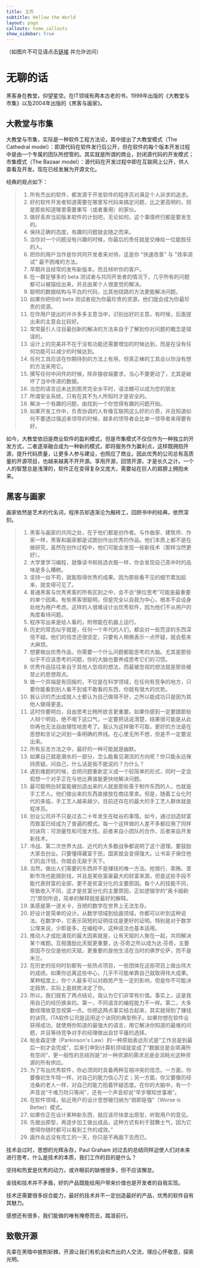 ```yaml
---
title: 主页
subtitle: Hellow the World
layout: page
callouts: home_callouts
show_sidebar: true
---
```


（如图片不可见请点击[链接](https://tanlingxiao.cn/assets/images/fz2.jpg) 并允许访问）
# 无聊的话

黑客身在教堂，仰望星空。在IT领域有两本古老的书，1999年出版的《大教堂与市集》以及2004年出版的《黑客与画家》。


## 大教堂与市集

大教堂与市集，实际是一种软件工程方法论，其中提出了大教堂模式（The Cathedral model）：即源代码在软件发行后公开，但在软件的每个版本开发过程中是由一个专属的团队所控管的。其实就是所谓的商业，封闭源代码的开发模式；
市集模式（The Bazaar model）：源代码在开发过程中即在互联网上公开，供人查看及开发。现在已经发展为开源文化。

经典的观点如下：

> 1. 所有杰出的软件，都发源于开发软件的程序员对满足个人诉求的追求。
> 2. 好的软件开发者知道需要在哪里写代码来搞定问题，比之更高明的，则是那些知道哪里需要重写（或者重用）的家伙。
> 3. 做好丢弃当前版本软件的计划吧，无论如何，这个事情终归都是要发生的。
> 4. 保持正确的态度，有趣的问题就会随之而来。
> 5. 当你对一个问题没有兴趣的时候，你最后的责任就是交棒给一位能胜任的人。
> 6. 把你的用户当作是你共同开发者来对待，这是你 "快速改善" 与 "效率调试" 最不困难的方法。
> 7. 早期并且经常的发布新版本。而且倾听你的客户。
> 8. 在一群足够多的 beta 测试者与共同开发者的情况下，几乎所有的问题都可以被描绘出来，并且由某个人很直觉的解决。
> 9. 聪明的数据结构与平白的代码，比其他绕路的方法更能解决问题。
> 10. 如果你把你的 beta 测试者视为你最珍贵的资源，他们就会成为你最珍贵的资源。
> 11. 在你用户提出的许许多多主意当中，识别出好的主意。有时候，后面提出来的主意会比较好。
> 12. 常常最引人注目最创新的解决的方法来自于了解到你对问题的概念是错误的。
> 13. 设计上的完美并不在于没有功能还需要增加的时候达到，而是在没有任何功能可以减少的时候达到。
> 14. 任何工具应该在你期待到的方法上有用，但真正棒的工具会以你没有想的方法来用它。
> 15. 撰写任何中间件的时候，除非接收端要求，当心不要更动了，尤其是破坏了当中传递的数据。
> 16. 当您的语言远未达到图灵完全水平时，语法糖可以成为您的朋友
> 17. 所谓安全系统，只有在其不为人所知时才是安全的。
> 18. 解决一个有趣的问题，由找到一个你觉得有趣的问题开始。
> 19. 如果开发工作中，负责协调的人有像互联网这么好的介质，并且知道如何不要透过强迫来领导的时候，越多的领导者会比单一领导者来得要有好。


如今，大教堂依旧是商业软件的盈利模式，但是市集模式不仅仅作为一种独立的开发方式，二者逐渐融合成为一种新的模式，即将服务作为赢利点，这样既拥抱开源，提升代码质量，让更多人参与建设，也照应了商业。因此优秀的公司总有高质量的开源项目，也越来越离不开开源。享用开源，回馈开源，才是长久之计。一个人的智慧总是浅薄的，软件正在变得复杂又庞大，需要站在巨人的肩膀上拥抱未来。


## 黑客与画家

画家依然是艺术的代名词，程序员却逐渐沦为搬砖工，回顾书中的经典，依然深刻。

> 1. 黑客与画家的共同之处，在于他们都是创作者。与作曲家、建筑师、作家一样，黑客和画家都是试图创作出优秀的作品。他们本质上都不是在做研究，虽然在创作过程中，他们可能会发现一些新技术（那样当然更好）。 
> 2. 大学里学习编程，就像读书和挑选衣服一样，你会发现自己髙中时的品味是多么糟糕。
> 3. 坚持一丝不苟，就能取得优秀的成果。因为那些看不见的细节累加起来，就变得可见了。
> 4. 普通黑客与优秀黑客的所有区别之中，会不会“换位思考”可能是最重要的单个因素。有些黑客很聪明，但是完全以自我为中心，根本不会设身处地为用户考虑。这样的人很难设计出优秀软件，因为他们不从用户的角度看待问题。
> 5. 程序写出来是给人看的，附带能在机器上运行。
> 6. 历史的常态似乎就是，任何一个年代的人们，都会对一些荒谬的东西深信不疑。他们的信念还很坚定，只要有人稍微表示一点怀疑，就会惹来大麻烦。
> 7. 想要做出优秀作品，你需要一个什么问题都能思考的大脑。尤其是那些似乎不应该思考的问题，你的大脑也要养成思考它们的习惯。
> 8. 优秀作品往往来自于其他人忽视的想法，而最被忽视的想法就是那些被禁止的思想观点。
> 9. 做一个异端是有回报的，不仅是在科学领域，在任何有竞争的地方，只要你能看到别人看不到或不敢看的东西，你就有很大的优势。
> 10. 我认识的杰出成就人士都认为自己做得不好，之所以能成功只是因为其他人做得更差。
> 11. 这时你要明白，自由思考比畅所欲言更重要。如果你感到一定要跟那些人辩个明自，绝不咽下这口气，一定要把话说清楚，结果很可能是从此你再也无法自由理性地思考了。我认为这样傲不可取，更好的方法是在思想和言论之间划一条明确的界线。在心里无所不想，但是不一定要说出来。
> 12. 所有反击方法之中，最好的一种可能就是幽默。
> 13. 如果自己就是潮水的一部分，怎么能看见潮流的方向呢？你只能永远保持质疑。问自己，什么话是我不能说的？为什么？
> 14. 遇到难题的时候，会把问题重新定义成一个较简单的形式，同时一定会假想一个对手正在与他比赛谁能更快地解决问题。
> 15. 最可能明白财富能被创造出来的人就是那些善于制作东西的人，也就是手工艺人。他们做出来的东西直接放在商店里卖。但是，随着工业化时代的来临，手工艺人越来越少。目前还存在的最大的手工艺人群体就是程序员。
> 16. 创业公司并不只是过去二十年发生在硅谷的事情。如今，通过创造财富而致富已经成为了普遍的模式。每一个这样做的人差不多都应用了同样的诀窍：可测量性和可放大性。前者来自小团队的合作，后者来自开发新技术。
> 17. 冷战、第二次世界大战、近代的大多数战争都说明了这个道理。要鼓励大家去创业。只要懂得藏富于民，国家就会变得强大。让书呆子保住他们的血汗钱，你就会无敌于天下。
> 18. 当然，做出人们需要的东西并不是赚钱的唯一方法。抢银行、索贿、垄断市场也能搞到钱，并且是某些富豪最大的财富来源，但是这些手段不能代表财富的全部，更不是贫富分化的主要原因。每个人的技能不同，导致收入不同，这才是贫富分化的主要原因，正如逻辑学的“奥卡姆剃刀”原则所说，简单的解释就是最好的解释。
> 19. 美感是第一道关卡，丑陋的数学在世界上无法生存。
> 20. 好设计是简单的设计。从数学领域到绘画领域，你都可以听到这种说法。在数学中，它表示简短的证明往往是更好的证明。特别是对于数学公理来说，少即是多。在编程中，这种说法也基本适用。
> 21. 推动人才成批涌现的最大因素就是，让有天赋的人聚在一起，共同解决某个难题。互相激励比天赋更重要，达·芬奇之所以成为达·芬奇，主要原因不仅仅是他的天赋，更重要的是他生活在当时的佛罗伦萨，而不是米兰。
> 22. 在历史的任何时刻都有一些热点项目，一些团体在这些项目上做出伟大的成绩。如果你远离这些中心，几乎不可能单靠自己就取得伟大成果。某种程度上，你个人最多可以对趋势产生一定的影响，但是你不可能决定趋势，实际上是趋势决定了你。
> 23. 所以，我们就有了两点结论，我认为它们非常有价值。事实上，这是我用自己的经历换来的。第一，不同语言的编程能力不一样。第二，大多数经理故意忽视第一点。你把这两点事实结合起来，其实就得到了赚钱的诀窍。ITA软件公司是运用这个诀窍的典型例子。如果你想在软件业获得成功，就使用你知道的最强大的语言，用它解决你知道的最难的问题，并且等待竞争对手的经理做出自甘平庸的选择。
> 24. 帕金森定律（Parkinson's Law）的一种原始表达形式是“工作总是到最后一刻才会完成”，后来引申到计算机领域就变成了“数据总是会填满所有空间”，更一般性的总结则是“对一种资源的需求总是会消耗光这种资源的所有供应。
> 25. 为了写出优秀软件，你必须同时具备两种互相冲突的信念。一方面，你要像初生牛犊一样，对自己的能力信心万丈；另一方面，你又要像历经沧桑的老人一样，对自己的能力抱着怀疑态度。在你的大脑中，有一个声音说“千难万险只等闲”，还有一个声音却说“早岁哪知世事艰”。
> 26. 在软件领域，贴近用户的设计思想被归纳为“弱即是强”（Worse is Better）模式。
> 27. 如果你正在设计某种新东西，就应该尽快拿出原型，听取用户的意见。
> 28. 先做出原型，再逐步加工做出成品，这种方式有利于鼓舞士气，因为它使得你随时都可以看到工作的成效。”
> 29. 画作永远没有完工的一天，你只是不再画下去而已。


技术会过时，思想的光辉永存，Paul Graham 对过去的总结同样迫使人们对未来进行思考，什么是技术的本质，我们工作的目的是什么？

坚持和热爱是优秀的动力，或许眼前的缺憾很多，但不应该懈怠。

金钱和技术并不矛盾，好的产品既能给用户带来价值也是开发者的自我实现。

技术还需要很多综合能力，最好的技术并不一定创造最好的产品，优秀的软件自有其魅力。

感想还有很多，我们能做的唯有掩卷而去，踏浪前行。


## 致敬开源

先辈在黑暗中披荆斩棘，开源让我们有机会和杰出的人交流，理应心怀敬意，探索光明。

